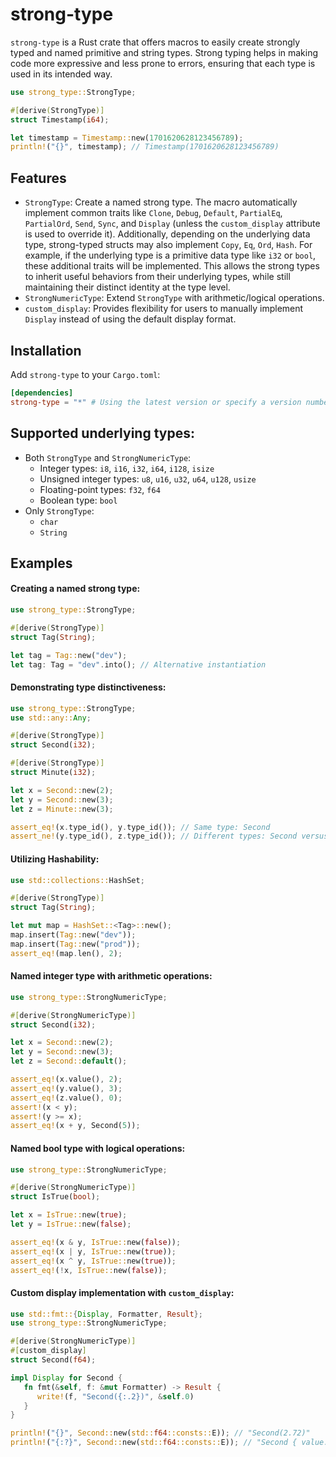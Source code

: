 # strong-type
`strong-type` is a Rust crate that offers macros to easily create strongly typed and named primitive and string types. Strong typing helps in making code more expressive and less prone to errors, ensuring that each type is used in its intended way.

```rust
use strong_type::StrongType;

#[derive(StrongType)]
struct Timestamp(i64);

let timestamp = Timestamp::new(1701620628123456789);
println!("{}", timestamp); // Timestamp(1701620628123456789)
```

## Features
- `StrongType`: Create a named strong type. The macro automatically implement common traits like `Clone`, `Debug`, `Default`, `PartialEq`, `PartialOrd`, `Send`, `Sync`, and `Display` (unless the `custom_display` attribute is used to override it). Additionally, depending on the underlying data type, strong-typed structs may also implement `Copy`, `Eq`, `Ord`, `Hash`. For example, if the underlying type is a primitive data type like `i32` or `bool`, these additional traits will be implemented. This allows the strong types to inherit useful behaviors from their underlying types, while still maintaining their distinct identity at the type level.
- `StrongNumericType`: Extend `StrongType` with arithmetic/logical operations.
- `custom_display`: Provides flexibility for users to manually implement `Display` instead of using the default display format.

## Installation
Add `strong-type` to your `Cargo.toml`:
```toml
[dependencies]
strong-type = "*" # Using the latest version or specify a version number
```

## Supported underlying types:
 - Both `StrongType` and `StrongNumericType`:
   - Integer types: `i8`, `i16`, `i32`, `i64`, `i128`, `isize`
   - Unsigned integer types: `u8`, `u16`, `u32`, `u64`, `u128`, `usize`
   - Floating-point types: `f32`, `f64`
   - Boolean type: `bool`
 - Only `StrongType`:
   - `char`
   - `String`

## Examples
#### Creating a named strong type:
```rust
use strong_type::StrongType;

#[derive(StrongType)]
struct Tag(String);

let tag = Tag::new("dev");
let tag: Tag = "dev".into(); // Alternative instantiation
```

#### Demonstrating type distinctiveness:

```rust
use strong_type::StrongType;
use std::any::Any;

#[derive(StrongType)]
struct Second(i32);

#[derive(StrongType)]
struct Minute(i32);

let x = Second::new(2);
let y = Second::new(3);
let z = Minute::new(3);

assert_eq!(x.type_id(), y.type_id()); // Same type: Second
assert_ne!(y.type_id(), z.type_id()); // Different types: Second versus Minute
```

#### Utilizing Hashability:

```rust
use std::collections::HashSet;

#[derive(StrongType)]
struct Tag(String);

let mut map = HashSet::<Tag>::new();
map.insert(Tag::new("dev"));
map.insert(Tag::new("prod"));
assert_eq!(map.len(), 2);
```

#### Named integer type with arithmetic operations:

```rust
use strong_type::StrongNumericType;

#[derive(StrongNumericType)]
struct Second(i32);

let x = Second::new(2);
let y = Second::new(3);
let z = Second::default();

assert_eq!(x.value(), 2);
assert_eq!(y.value(), 3);
assert_eq!(z.value(), 0);
assert!(x < y);
assert!(y >= x);
assert_eq!(x + y, Second(5));
```

#### Named bool type with logical operations:

```rust
use strong_type::StrongNumericType;

#[derive(StrongNumericType)]
struct IsTrue(bool);

let x = IsTrue::new(true);
let y = IsTrue::new(false);

assert_eq!(x & y, IsTrue::new(false));
assert_eq!(x | y, IsTrue::new(true));
assert_eq!(x ^ y, IsTrue::new(true));
assert_eq!(!x, IsTrue::new(false));
```

#### Custom display implementation with `custom_display`:

```rust
use std::fmt::{Display, Formatter, Result};
use strong_type::StrongNumericType;

#[derive(StrongNumericType)]
#[custom_display]
struct Second(f64);

impl Display for Second {
   fn fmt(&self, f: &mut Formatter) -> Result {
      write!(f, "Second({:.2})", &self.0)
   }
}

println!("{}", Second::new(std::f64::consts::E)); // "Second(2.72)"
println!("{:?}", Second::new(std::f64::consts::E)); // "Second { value: 2.718281828459045 }"
```

